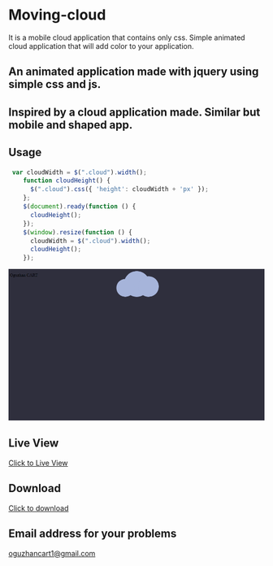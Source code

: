 # Moving-cloud
 It is a mobile cloud application that contains only css.   Simple animated cloud application that will add color to your application.



## An animated application made with jquery using simple css and js.

## Inspired by a cloud application made. Similar but mobile and shaped app.
## Usage

```js
 var cloudWidth = $(".cloud").width();
    function cloudHeight() {
      $(".cloud").css({ 'height': cloudWidth + 'px' });
    };
    $(document).ready(function () {
      cloudHeight();
    });
    $(window).resize(function () {
      cloudWidth = $(".cloud").width();
      cloudHeight();
    });
```





<img src="blutu.PNG">






## Live View
[Click to Live View](https://codepen.io/oguzhan1881/pen/BaQgbzo)



## Download
[Click to download](https://codepen-api-export-production.s3.us-west-2.amazonaws.com/zip/PEN/BaQgbzo/1616162535498/CodePen_Export_BaQgbzo.zip)

## Email address for your problems
oguzhancart1@gmail.com
